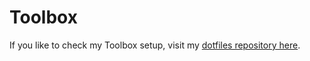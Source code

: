 # Toolbox
If you like to check my Toolbox setup, visit my [dotfiles repository here](https://github.com/metodiew/dotfiles/tree/master/Toolbox).
